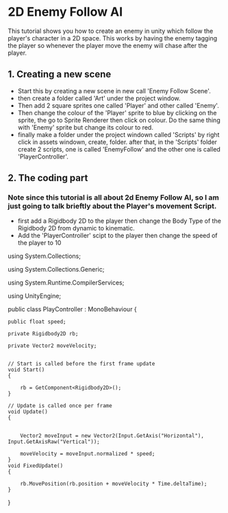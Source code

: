 # 2D Enemy Follow AI
This tutorial shows you how to create an enemy in unity which follow the player's character in a 2D space. This works by having the enemy tagging the player so whenever the player move the enemy will chase after the player. 
## 1. Creating a new scene

- Start this by creating a new scene in new call 'Enemy Follow Scene'.
- then create a folder called 'Art' under the project window. 
- Then add 2 square sprites one called 'Player' and other called 'Enemy'.
- Then change the colour of the 'Player' sprite to blue by clicking on the sprite, the go to Sprite Renderer then click on colour. Do the same thing with 'Enemy' sprite but change its colour to red.
- finally make a folder under the project windown called 'Scripts' by right click in assets windown, create, folder. after that, in the 'Scripts' folder create 2 scripts, one is called 'EnemyFollow' and the other one is called 'PlayerController'.

## 2. The coding part 
### Note since this tutorial is all about 2d Enemy Follow AI, so I am just going to talk brieftly about the Player's movement Script. 
- first add a Rigidbody 2D to the player then change the Body Type of the Rigidbody 2D from dynamic to kinematic.
- Add the 'PlayerController' scipt to the player then change the speed of the player to 10

using System.Collections;

using System.Collections.Generic;

using System.Runtime.CompilerServices;

using UnityEngine;

public class PlayController : MonoBehaviour
{
  
    public float speed;
   
    private Rigidbody2D rb;
   
    private Vector2 moveVelocity;


    // Start is called before the first frame update
    void Start()
    {
      
        rb = GetComponent<Rigidbody2D>();
    }

    // Update is called once per frame
    void Update()
    {
       

        Vector2 moveInput = new Vector2(Input.GetAxis("Horizontal"), Input.GetAxisRaw("Vertical"));
     
        moveVelocity = moveInput.normalized * speed;
    }
    void FixedUpdate()
    {
      
        rb.MovePosition(rb.position + moveVelocity * Time.deltaTime);
    }
}
